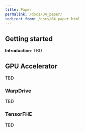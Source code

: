 ```yaml
---
title: Paper
permalink: /docs/04_paper/
redirect_from: /docs/04_paper.html
---
```



## Getting started

**Introduction**:  TBD

## GPU Accelerator

TBD

### WarpDrive

TBD

### TensorFHE

TBD